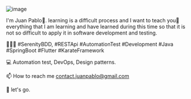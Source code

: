 ![image](https://user-images.githubusercontent.com/62864624/151646773-4f4de5ac-9df9-49d4-a254-12fb09cfc867.png)


I'm Juan Pablo👋. learning is a difficult process and I want to teach you👀 everything that I am learning and have learned during this time so that it is not so difficult to apply it in software development and testing.

👨🏼‍💻 #SerenityBDD, #RESTApi #AutomationTest #Development #Java #SpringBoot #Flutter #KarateFramework

💻 Automation test, DevOps, Design patterns.

📫 How to reach me contact.juanpablo@gmail.com

🌱 let's go.
